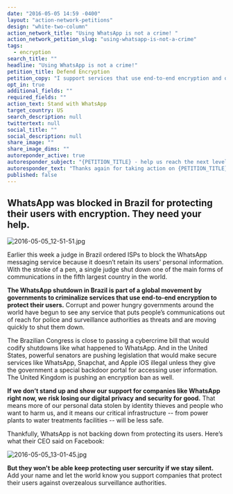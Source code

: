 ```yaml
---
date: "2016-05-05 14:59 -0400"
layout: "action-network-petitions"
design: "white-two-column"
action_network_title: "Using WhatsApp is not a crime! "
action_network_petition_slug: "using-whatsapp-is-not-a-crime"
tags: 
  - encryption
search_title: ""
headline: "Using WhatsApp is not a crime!"
petition_title: Defend Encryption
petition_copy: "I support services that use end-to-end encryption and oppose government attempts to block them."
opt_in: true
additional_fields: ""
required_fields: ""
action_text: Stand with WhatsApp
target_country: US
search_description: null
twittertext: null
social_title: ""
social_description: null
share_image: ""
share_image_dims: ""
autoreponder_active: true
autoresponder_subject: "{PETITION_TITLE} - help us reach the next level!"
autoresponder_text: "Thanks again for taking action on {PETITION_TITLE}. We need more people like you who can take action on this issue. Can you please share it to help us reach the next level?"
published: false
---
```

##  WhatsApp was blocked in Brazil for protecting their users with encryption. They need your help.

![2016-05-05_12-51-51.jpg]({{site.baseurl}}/img/action-network/2016-05-05_12-51-51.jpg)

Earlier this week a judge in Brazil ordered ISPs to block the WhatsApp messaging service because it doesn’t retain its users' personal information. With the stroke of a pen, a single judge shut down one of the main forms of communications in the fifth largest country in the world. 

**The WhatsApp shutdown in Brazil is part of a global movement by governments to criminalize services that use end-to-end encryption to protect their users.** Corrupt and power hungry governments around the world have begun to see any service that puts people’s communications out of reach for police and surveillance authorities as threats and are moving quickly to shut them down. 

The Brazilian Congress is close to passing a cybercrime bill that would codify shutdowns like what happened to WhatsApp. And in the United States, powerful senators are pushing legislation that would make secure services like WhatsApp, Snapchat, and Apple iOS illegal unless they give the government a special backdoor portal for accessing user information. The United Kingdom is pushing an encryption ban as well. 

**If we don’t stand up and show our support for companies like WhatsApp right now, we risk losing our digital privacy and security for good.** That means more of our personal data stolen by identity thieves and people who want to harm us, and it means our critical infrastructure -- from power plants to water treatments facilities -- will be less safe. 

Thankfully, WhatsApp is not backing down from protecting its users. Here’s what their CEO said on Facebook:  

![2016-05-05_13-01-45.jpg]({{site.baseurl}}/img/action-network/2016-05-05_13-01-45.jpg)

**But they won't be able keep protecting user sercurity if we stay silent.** Add your name and let the world know you support companies that protect their users against overzealous surveillance authorities.
